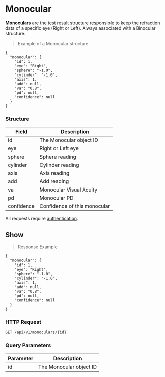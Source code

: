 # Monocular

**Monoculars** are the test result structure responsible to keep the refraction data of a specific eye (Right or Left). Always associated with a Binocular structure.

> Example of a Monocular structure

````
{
  "monocular": {
    "id": 1,
    "eye": "Right",
    "sphere": "-1.0",
    "cylinder": "-1.0",
    "axis": 1,
    "add": null,
    "va": "0.8",
    "pd": null,
    "confidence": null
  }
}
````

### Structure

Field           | Description
--------------- | -------------------------------------------------------------------------------
id              | The Monocular object ID
eye             | Right or Left eye
sphere          | Sphere reading
cylinder        | Cylinder reading
axis            | Axis reading
add             | Add reading
va              | Monocular Visual Acuity
pd              | Monocular PD
confidence      | Confidence of this monocular

<aside class="warn">
All requests require <a href="#basic-authentication">authentication</a>.
</aside>

## Show

> Response Example 

````
{
  "monocular": {
    "id": 1,
    "eye": "Right",
    "sphere": "-1.0",
    "cylinder": "-1.0",
    "axis": 1,
    "add": null,
    "va": "0.8",
    "pd": null,
    "confidence": null
  }
}
````

### HTTP Request

`GET /api/v1/monoculars/{id}`

### Query Parameters

Parameter       | Description
--------------- | -------------------------------------------------------------------------------
id              | The Monocular object ID

